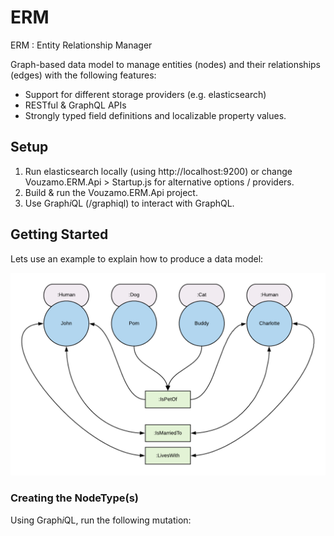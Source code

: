 # ERM
ERM : Entity Relationship Manager

Graph-based data model to manage entities (nodes) and their relationships (edges) with the following features:
* Support for different storage providers (e.g. elasticsearch)
* RESTful & GraphQL APIs
* Strongly typed field definitions and localizable property values.

## Setup

1. Run elasticsearch locally (using http://localhost:9200) or change Vouzamo.ERM.Api > Startup.js for alternative options / providers.
2. Build & run the Vouzamo.ERM.Api project.
3. Use Graph*i*QL (/graphiql) to interact with GraphQL.

## Getting Started

Lets use an example to explain how to produce a data model:

![alt text](docs/graph-concept.png)

### Creating the NodeType(s)

Using Graph*i*QL, run the following mutation:

<script src="https://gist.github.com/Vouzamo/816f71c723f403534b49fc5d593beb4b.js"></script>
